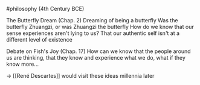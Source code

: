 #philosophy 
(4th Century BCE)

The Butterfly Dream (Chap. 2)
Dreaming of being a butterfly
	Was the butterfly Zhuangzi, or was Zhuangzi the butterfly
How do we know that our sense experiences aren't lying to us?
That our authentic self isn't at a different level of existence

Debate on Fish's Joy (Chap. 17)
How can we know that the people around us are thinking, that they know and experience what we do, what if they know more...

-> [[René Descartes]] would visit these ideas millennia later